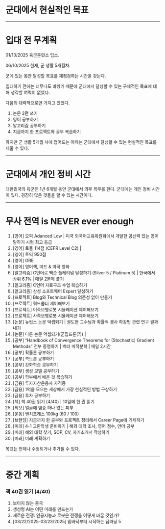 # 군대에서 현실적인 목표

----------------------------------------------------------------------

# 입대 전 무계획

01/13/2025 육군훈련소 입소.

06/10/2025 현재, 군 생활 5개월차.

군에 있는 동안 달성할 목표를 재점검하는 시간을 갖는다.

입대하기 전에는 너무나도 바빴기 때문에 군대에서 달성할 수 있는 구체적인 목표에 대해 생각할 여력이 없었다.

다음의 대략적으로만 가지고 있었다.

1. 논문 2편 쓰기
2. 영어 공부하기
3. 알고리즘 공부하기
4. 지금까지 한 프로젝트와 공부 복습하기

하지만 군 생활 5개월 차에 접어드는 이제는 군대에서 달성할 수 있는 현실적인 목표를 세울 수 있다.

----------------------------------------------------------------------

# 군대에서 개인 정비 시간

대한민국의 육군은 1년 6개월 동안 군대에서 의무 복무를 한다. 군대에는 개인 정비 시간이 있다. 굉장히 많은 것들을 할 수 있는 시간이다.

----------------------------------------------------------------------

# 무사 전역 is NEVER ever enough

1. [영어] 오픽 Adanced Low | 미국 외국어교육위원회에서 개발한 공신력 있는 영어 말하기 시험 최고 등급
2. [영어] 토플 114점 (CEFR Level C2) |
3. [영어] 토익 950점
4. [영어] GRE
5. [영어] 영어책, 미드 & 미국 영화
6. [알고리즘] C언어로 백준 플레티넘 달성하기 (Silver 5 / Platinum 5) | 한국에서 상위 6.1% | 매일 2문제 풀기
7. [알고리즘] C언어 자료구조 수업 복습하기
8. [알고리즘] 삼성 소프트웨어 Expert 달성하기
9. [프로젝트] Blog와 Technical Blog 의존성 없이 만들기
10. [프로젝트] 쿼드콥터 제어해보기
11. [프로젝트] 이족보행로봇 시뮬레이션 제어해보기
12. [프로젝트] 사족보행로봇 시뮬레이션 제어해보기
13. [논문] 뉴립스 논문 억셉되기 | 권도현 교수님과 확률적 경사 하강법 관련 연구 결과 내기
14. [논문] 다른 논문 억셉되기(군집드론(?)) |
15. [공부] “Handbook of Convergence Theorems for (Stochastic) Gradient Methods” 전부 증명하기 | 벡터 미적분학 | 매일 2시간
16. [공부] 확률론 공부하기
17. [공부] 측도론 공부하기
18. [공부] 강화학습 공부하기
19. [공부] 생성 모델 공부하기
20. [공부] 학부에서 배운 것 복습하기
21. [금융] 투자자산운용사 자격증
22. [금융] 1억을 모으는 세상에서 가장 현실적인 방법 구상하기
23. [금융] 투자 공부하기
24. [책] 책 40권 읽기 (4/40) | 10일에 한 권 읽기
25. [외모] 얼굴에 염증 하나 없는 피부
26. [운동] 밴치프레스 100kg (60 / 100)
27. [브랜딩] 지금까지 한 공부와 프로젝트 정리해서 Career Page에 기제하기
28. [미래] 4-1 교환학생 준비하기 | 해외 대학 조사, 영어 점수, 언어 공부
29. [미래] 해외 대학 찾기, SOP, CV, 자기소개서 작성하기
30. [미래] 미래 계획하기

목표는 언제나 수정되거나 추가될 수 있다.

----------------------------------------------------------------------

# 중간 계획

### 책 40권 읽기 (4/40)

1. 보이지 않는 중국
2. 생성형 AI는 어떤 미래를 만드는가
3. 새로운 전쟁: 인공지능과 로봇은 전쟁을 어떻게 바꿀 것인가?
4. [03/22/2025-03/23/2025] 밑바닥부터 시작하는 딥러닝 5
